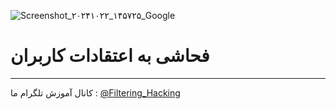 ![Screenshot_۲۰۲۴۱۰۲۲_۱۴۵۷۲۵_Google](https://github.com/user-attachments/assets/65153e6c-dd7a-4492-860e-98c75b861721)
# فحاشی به اعتقادات کاربران
------
کانال آموزش تلگرام ما :
[@Filtering_Hacking](https://t.me/Filtering_Hacking)

